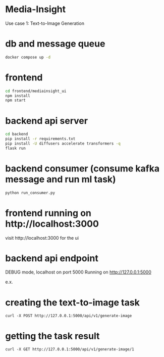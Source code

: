 # Media-Insight
Use case 1: Text-to-Image Generation​


# db and message queue
```sh
docker compose up -d
```

# frontend
```sh
cd frontend/mediainsight_ui
npm install
npm start
```

# backend api server
```sh
cd backend
pip install -r requirements.txt
pip install -U diffusers accelerate transformers -q
flask run
```

# backend consumer (consume kafka message and run ml task)
```sh
python run_consumer.py
```


# frontend running on http://localhost:3000
visit http://localhost:3000 for the ui


# backend api endpoint
DEBUG mode, localhost on port 5000
Running on http://127.0.0.1:5000

e.x.
# creating the text-to-image task
`curl -X POST http://127.0.0.1:5000/api/v1/generate-image`
# getting the task result
`curl -X GET http://127.0.0.1:5000/api/v1/generate-image/1`

